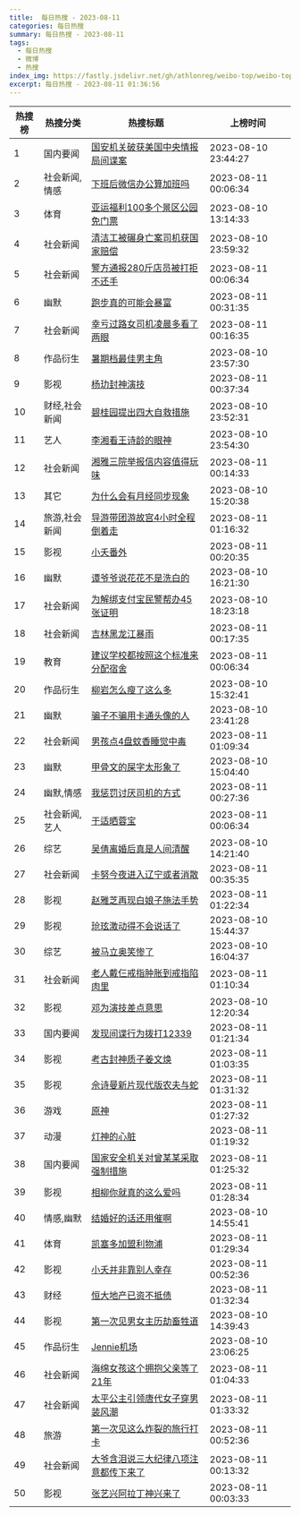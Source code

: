 ```yaml
---
title:  每日热搜 - 2023-08-11
categories: 每日热搜
summary: 每日热搜 - 2023-08-11
tags:
  - 每日热搜
  - 微博
  - 热搜
index_img: https://fastly.jsdelivr.net/gh/athlonreg/weibo-top/weibo-top.jpeg
excerpt: 每日热搜 - 2023-08-11 01:36:56
---
```


| 热搜榜 | 热搜分类 | 热搜标题 | 上榜时间 |
| --- | --- | --- | --- |
| 1 | 国内要闻 | [国安机关破获美国中央情报局间谍案](https://s.weibo.com/weibo%3Fq%3D%2523%E5%9B%BD%E5%AE%89%E6%9C%BA%E5%85%B3%E7%A0%B4%E8%8E%B7%E7%BE%8E%E5%9B%BD%E4%B8%AD%E5%A4%AE%E6%83%85%E6%8A%A5%E5%B1%80%E9%97%B4%E8%B0%8D%E6%A1%88%2523) | 2023-08-10 23:44:27 | 
| 2 | 社会新闻,情感 | [下班后微信办公算加班吗](https://s.weibo.com/weibo%3Fq%3D%2523%E4%B8%8B%E7%8F%AD%E5%90%8E%E5%BE%AE%E4%BF%A1%E5%8A%9E%E5%85%AC%E7%AE%97%E5%8A%A0%E7%8F%AD%E5%90%97%2523) | 2023-08-11 00:06:34 | 
| 3 | 体育 | [亚运福利100多个景区公园免门票](https://s.weibo.com/weibo%3Fq%3D%2523%E4%BA%9A%E8%BF%90%E7%A6%8F%E5%88%A9100%E5%A4%9A%E4%B8%AA%E6%99%AF%E5%8C%BA%E5%85%AC%E5%9B%AD%E5%85%8D%E9%97%A8%E7%A5%A8%2523) | 2023-08-10 13:14:33 | 
| 4 | 社会新闻 | [清洁工被碾身亡案司机获国家赔偿](https://s.weibo.com/weibo%3Fq%3D%2523%E6%B8%85%E6%B4%81%E5%B7%A5%E8%A2%AB%E7%A2%BE%E8%BA%AB%E4%BA%A1%E6%A1%88%E5%8F%B8%E6%9C%BA%E8%8E%B7%E5%9B%BD%E5%AE%B6%E8%B5%94%E5%81%BF%2523) | 2023-08-10 23:59:32 | 
| 5 | 社会新闻 | [警方通报280斤店员被打拒不还手](https://s.weibo.com/weibo%3Fq%3D%2523%E8%AD%A6%E6%96%B9%E9%80%9A%E6%8A%A5280%E6%96%A4%E5%BA%97%E5%91%98%E8%A2%AB%E6%89%93%E6%8B%92%E4%B8%8D%E8%BF%98%E6%89%8B%2523) | 2023-08-11 00:06:34 | 
| 6 | 幽默 | [跑步真的可能会暴富](https://s.weibo.com/weibo%3Fq%3D%2523%E8%B7%91%E6%AD%A5%E7%9C%9F%E7%9A%84%E5%8F%AF%E8%83%BD%E4%BC%9A%E6%9A%B4%E5%AF%8C%2523) | 2023-08-11 00:31:35 | 
| 7 | 社会新闻 | [幸亏过路女司机凌晨多看了两眼](https://s.weibo.com/weibo%3Fq%3D%2523%E5%B9%B8%E4%BA%8F%E8%BF%87%E8%B7%AF%E5%A5%B3%E5%8F%B8%E6%9C%BA%E5%87%8C%E6%99%A8%E5%A4%9A%E7%9C%8B%E4%BA%86%E4%B8%A4%E7%9C%BC%2523) | 2023-08-11 00:16:35 | 
| 8 | 作品衍生 | [暑期档最佳男主角](https://s.weibo.com/weibo%3Fq%3D%2523%E6%9A%91%E6%9C%9F%E6%A1%A3%E6%9C%80%E4%BD%B3%E7%94%B7%E4%B8%BB%E8%A7%92%2523) | 2023-08-10 23:57:30 | 
| 9 | 影视 | [杨玏封神演技](https://s.weibo.com/weibo%3Fq%3D%2523%E6%9D%A8%E7%8E%8F%E5%B0%81%E7%A5%9E%E6%BC%94%E6%8A%80%2523) | 2023-08-11 00:37:34 | 
| 10 | 财经,社会新闻 | [碧桂园提出四大自救措施](https://s.weibo.com/weibo%3Fq%3D%2523%E7%A2%A7%E6%A1%82%E5%9B%AD%E6%8F%90%E5%87%BA%E5%9B%9B%E5%A4%A7%E8%87%AA%E6%95%91%E6%8E%AA%E6%96%BD%2523) | 2023-08-10 23:52:31 | 
| 11 | 艺人 | [李湘看王诗龄的眼神](https://s.weibo.com/weibo%3Fq%3D%2523%E6%9D%8E%E6%B9%98%E7%9C%8B%E7%8E%8B%E8%AF%97%E9%BE%84%E7%9A%84%E7%9C%BC%E7%A5%9E%2523) | 2023-08-10 23:54:30 | 
| 12 | 社会新闻 | [湘雅三院举报信内容值得玩味](https://s.weibo.com/weibo%3Fq%3D%2523%E6%B9%98%E9%9B%85%E4%B8%89%E9%99%A2%E4%B8%BE%E6%8A%A5%E4%BF%A1%E5%86%85%E5%AE%B9%E5%80%BC%E5%BE%97%E7%8E%A9%E5%91%B3%2523) | 2023-08-11 00:14:33 | 
| 13 | 其它 | [为什么会有月经同步现象](https://s.weibo.com/weibo%3Fq%3D%2523%E4%B8%BA%E4%BB%80%E4%B9%88%E4%BC%9A%E6%9C%89%E6%9C%88%E7%BB%8F%E5%90%8C%E6%AD%A5%E7%8E%B0%E8%B1%A1%2523) | 2023-08-10 15:20:38 | 
| 14 | 旅游,社会新闻 | [导游带团游故宫4小时全程倒着走](https://s.weibo.com/weibo%3Fq%3D%2523%E5%AF%BC%E6%B8%B8%E5%B8%A6%E5%9B%A2%E6%B8%B8%E6%95%85%E5%AE%AB4%E5%B0%8F%E6%97%B6%E5%85%A8%E7%A8%8B%E5%80%92%E7%9D%80%E8%B5%B0%2523) | 2023-08-11 01:16:32 | 
| 15 | 影视 | [小夭番外](https://s.weibo.com/weibo%3Fq%3D%2523%E5%B0%8F%E5%A4%AD%E7%95%AA%E5%A4%96%2523) | 2023-08-11 00:20:35 | 
| 16 | 幽默 | [谭爷爷说花花不是洗白的](https://s.weibo.com/weibo%3Fq%3D%2523%E8%B0%AD%E7%88%B7%E7%88%B7%E8%AF%B4%E8%8A%B1%E8%8A%B1%E4%B8%8D%E6%98%AF%E6%B4%97%E7%99%BD%E7%9A%84%2523) | 2023-08-10 16:21:30 | 
| 17 | 社会新闻 | [为解绑支付宝民警帮办45张证明](https://s.weibo.com/weibo%3Fq%3D%2523%E4%B8%BA%E8%A7%A3%E7%BB%91%E6%94%AF%E4%BB%98%E5%AE%9D%E6%B0%91%E8%AD%A6%E5%B8%AE%E5%8A%9E45%E5%BC%A0%E8%AF%81%E6%98%8E%2523) | 2023-08-10 18:23:18 | 
| 18 | 社会新闻 | [吉林黑龙江暴雨](https://s.weibo.com/weibo%3Fq%3D%2523%E5%90%89%E6%9E%97%E9%BB%91%E9%BE%99%E6%B1%9F%E6%9A%B4%E9%9B%A8%2523) | 2023-08-11 00:17:35 | 
| 19 | 教育 | [建议学校都按照这个标准来分配宿舍](https://s.weibo.com/weibo%3Fq%3D%2523%E5%BB%BA%E8%AE%AE%E5%AD%A6%E6%A0%A1%E9%83%BD%E6%8C%89%E7%85%A7%E8%BF%99%E4%B8%AA%E6%A0%87%E5%87%86%E6%9D%A5%E5%88%86%E9%85%8D%E5%AE%BF%E8%88%8D%2523) | 2023-08-11 00:06:34 | 
| 20 | 作品衍生 | [柳岩怎么瘦了这么多](https://s.weibo.com/weibo%3Fq%3D%2523%E6%9F%B3%E5%B2%A9%E6%80%8E%E4%B9%88%E7%98%A6%E4%BA%86%E8%BF%99%E4%B9%88%E5%A4%9A%2523) | 2023-08-10 15:32:41 | 
| 21 | 幽默 | [骗子不骗用卡通头像的人](https://s.weibo.com/weibo%3Fq%3D%2523%E9%AA%97%E5%AD%90%E4%B8%8D%E9%AA%97%E7%94%A8%E5%8D%A1%E9%80%9A%E5%A4%B4%E5%83%8F%E7%9A%84%E4%BA%BA%2523) | 2023-08-10 23:41:28 | 
| 22 | 社会新闻 | [男孩点4盘蚊香睡觉中毒](https://s.weibo.com/weibo%3Fq%3D%2523%E7%94%B7%E5%AD%A9%E7%82%B94%E7%9B%98%E8%9A%8A%E9%A6%99%E7%9D%A1%E8%A7%89%E4%B8%AD%E6%AF%92%2523) | 2023-08-11 01:09:34 | 
| 23 | 幽默 | [甲骨文的屎字太形象了](https://s.weibo.com/weibo%3Fq%3D%2523%E7%94%B2%E9%AA%A8%E6%96%87%E7%9A%84%E5%B1%8E%E5%AD%97%E5%A4%AA%E5%BD%A2%E8%B1%A1%E4%BA%86%2523) | 2023-08-10 15:04:40 | 
| 24 | 幽默,情感 | [我惩罚讨厌司机的方式](https://s.weibo.com/weibo%3Fq%3D%2523%E6%88%91%E6%83%A9%E7%BD%9A%E8%AE%A8%E5%8E%8C%E5%8F%B8%E6%9C%BA%E7%9A%84%E6%96%B9%E5%BC%8F%2523) | 2023-08-11 00:27:36 | 
| 25 | 社会新闻,艺人 | [于适晒蓉宝](https://s.weibo.com/weibo%3Fq%3D%2523%E4%BA%8E%E9%80%82%E6%99%92%E8%93%89%E5%AE%9D%2523) | 2023-08-11 00:06:34 | 
| 26 | 综艺 | [吴倩离婚后真是人间清醒](https://s.weibo.com/weibo%3Fq%3D%2523%E5%90%B4%E5%80%A9%E7%A6%BB%E5%A9%9A%E5%90%8E%E7%9C%9F%E6%98%AF%E4%BA%BA%E9%97%B4%E6%B8%85%E9%86%92%2523) | 2023-08-10 14:21:40 | 
| 27 | 社会新闻 | [卡努今夜进入辽宁或者消散](https://s.weibo.com/weibo%3Fq%3D%2523%E5%8D%A1%E5%8A%AA%E4%BB%8A%E5%A4%9C%E8%BF%9B%E5%85%A5%E8%BE%BD%E5%AE%81%E6%88%96%E8%80%85%E6%B6%88%E6%95%A3%2523) | 2023-08-11 00:35:35 | 
| 28 | 影视 | [赵雅芝再现白娘子施法手势](https://s.weibo.com/weibo%3Fq%3D%2523%E8%B5%B5%E9%9B%85%E8%8A%9D%E5%86%8D%E7%8E%B0%E7%99%BD%E5%A8%98%E5%AD%90%E6%96%BD%E6%B3%95%E6%89%8B%E5%8A%BF%2523) | 2023-08-11 01:22:34 | 
| 29 | 影视 | [玱玹激动得不会说话了](https://s.weibo.com/weibo%3Fq%3D%2523%E7%8E%B1%E7%8E%B9%E6%BF%80%E5%8A%A8%E5%BE%97%E4%B8%8D%E4%BC%9A%E8%AF%B4%E8%AF%9D%E4%BA%86%2523) | 2023-08-10 15:44:37 | 
| 30 | 综艺 | [被马立奥笑惨了](https://s.weibo.com/weibo%3Fq%3D%2523%E8%A2%AB%E9%A9%AC%E7%AB%8B%E5%A5%A5%E7%AC%91%E6%83%A8%E4%BA%86%2523) | 2023-08-10 16:04:37 | 
| 31 | 社会新闻 | [老人戴仨戒指肿胀到戒指陷肉里](https://s.weibo.com/weibo%3Fq%3D%2523%E8%80%81%E4%BA%BA%E6%88%B4%E4%BB%A8%E6%88%92%E6%8C%87%E8%82%BF%E8%83%80%E5%88%B0%E6%88%92%E6%8C%87%E9%99%B7%E8%82%89%E9%87%8C%2523) | 2023-08-11 01:10:34 | 
| 32 | 影视 | [邓为演技差点意思](https://s.weibo.com/weibo%3Fq%3D%2523%E9%82%93%E4%B8%BA%E6%BC%94%E6%8A%80%E5%B7%AE%E7%82%B9%E6%84%8F%E6%80%9D%2523) | 2023-08-10 12:20:34 | 
| 33 | 国内要闻 | [发现间谍行为拨打12339](https://s.weibo.com/weibo%3Fq%3D%2523%E5%8F%91%E7%8E%B0%E9%97%B4%E8%B0%8D%E8%A1%8C%E4%B8%BA%E6%8B%A8%E6%89%9312339%2523) | 2023-08-11 01:21:34 | 
| 34 | 影视 | [考古封神质子姜文焕](https://s.weibo.com/weibo%3Fq%3D%2523%E8%80%83%E5%8F%A4%E5%B0%81%E7%A5%9E%E8%B4%A8%E5%AD%90%E5%A7%9C%E6%96%87%E7%84%95%2523) | 2023-08-11 01:03:35 | 
| 35 | 影视 | [佘诗曼新片现代版农夫与蛇](https://s.weibo.com/weibo%3Fq%3D%2523%E4%BD%98%E8%AF%97%E6%9B%BC%E6%96%B0%E7%89%87%E7%8E%B0%E4%BB%A3%E7%89%88%E5%86%9C%E5%A4%AB%E4%B8%8E%E8%9B%87%2523) | 2023-08-11 01:31:32 | 
| 36 | 游戏 | [原神](https://s.weibo.com/weibo%3Fq%3D%2523%E5%8E%9F%E7%A5%9E%2523) | 2023-08-11 01:27:32 | 
| 37 | 动漫 | [灯神的心脏](https://s.weibo.com/weibo%3Fq%3D%2523%E7%81%AF%E7%A5%9E%E7%9A%84%E5%BF%83%E8%84%8F%2523) | 2023-08-11 01:19:32 | 
| 38 | 国内要闻 | [国家安全机关对曾某某采取强制措施](https://s.weibo.com/weibo%3Fq%3D%2523%E5%9B%BD%E5%AE%B6%E5%AE%89%E5%85%A8%E6%9C%BA%E5%85%B3%E5%AF%B9%E6%9B%BE%E6%9F%90%E6%9F%90%E9%87%87%E5%8F%96%E5%BC%BA%E5%88%B6%E6%8E%AA%E6%96%BD%2523) | 2023-08-11 01:25:32 | 
| 39 | 影视 | [相柳你就真的这么爱吗](https://s.weibo.com/weibo%3Fq%3D%2523%E7%9B%B8%E6%9F%B3%E4%BD%A0%E5%B0%B1%E7%9C%9F%E7%9A%84%E8%BF%99%E4%B9%88%E7%88%B1%E5%90%97%2523) | 2023-08-11 01:28:34 | 
| 40 | 情感,幽默 | [结婚好的话还用催啊](https://s.weibo.com/weibo%3Fq%3D%2523%E7%BB%93%E5%A9%9A%E5%A5%BD%E7%9A%84%E8%AF%9D%E8%BF%98%E7%94%A8%E5%82%AC%E5%95%8A%2523) | 2023-08-10 14:55:41 | 
| 41 | 体育 | [凯塞多加盟利物浦](https://s.weibo.com/weibo%3Fq%3D%2523%E5%87%AF%E5%A1%9E%E5%A4%9A%E5%8A%A0%E7%9B%9F%E5%88%A9%E7%89%A9%E6%B5%A6%2523) | 2023-08-11 01:29:34 | 
| 42 | 影视 | [小夭并非靠别人幸存](https://s.weibo.com/weibo%3Fq%3D%2523%E5%B0%8F%E5%A4%AD%E5%B9%B6%E9%9D%9E%E9%9D%A0%E5%88%AB%E4%BA%BA%E5%B9%B8%E5%AD%98%2523) | 2023-08-11 00:52:36 | 
| 43 | 财经 | [恒大地产已资不抵债](https://s.weibo.com/weibo%3Fq%3D%2523%E6%81%92%E5%A4%A7%E5%9C%B0%E4%BA%A7%E5%B7%B2%E8%B5%84%E4%B8%8D%E6%8A%B5%E5%80%BA%2523) | 2023-08-11 01:32:34 | 
| 44 | 影视 | [第一次见男女主历劫畜牲道](https://s.weibo.com/weibo%3Fq%3D%2523%E7%AC%AC%E4%B8%80%E6%AC%A1%E8%A7%81%E7%94%B7%E5%A5%B3%E4%B8%BB%E5%8E%86%E5%8A%AB%E7%95%9C%E7%89%B2%E9%81%93%2523) | 2023-08-10 14:39:43 | 
| 45 | 作品衍生 | [Jennie机场](https://s.weibo.com/weibo%3Fq%3D%2523Jennie%E6%9C%BA%E5%9C%BA%2523) | 2023-08-10 23:06:25 | 
| 46 | 社会新闻 | [海绵女孩这个拥抱父亲等了21年](https://s.weibo.com/weibo%3Fq%3D%2523%E6%B5%B7%E7%BB%B5%E5%A5%B3%E5%AD%A9%E8%BF%99%E4%B8%AA%E6%8B%A5%E6%8A%B1%E7%88%B6%E4%BA%B2%E7%AD%89%E4%BA%8621%E5%B9%B4%2523) | 2023-08-11 01:04:33 | 
| 47 | 社会新闻 | [太平公主引领唐代女子穿男装风潮](https://s.weibo.com/weibo%3Fq%3D%2523%E5%A4%AA%E5%B9%B3%E5%85%AC%E4%B8%BB%E5%BC%95%E9%A2%86%E5%94%90%E4%BB%A3%E5%A5%B3%E5%AD%90%E7%A9%BF%E7%94%B7%E8%A3%85%E9%A3%8E%E6%BD%AE%2523) | 2023-08-11 01:33:32 | 
| 48 | 旅游 | [第一次见这么炸裂的旅行打卡](https://s.weibo.com/weibo%3Fq%3D%2523%E7%AC%AC%E4%B8%80%E6%AC%A1%E8%A7%81%E8%BF%99%E4%B9%88%E7%82%B8%E8%A3%82%E7%9A%84%E6%97%85%E8%A1%8C%E6%89%93%E5%8D%A1%2523) | 2023-08-11 00:52:36 | 
| 49 | 社会新闻 | [大爷含泪说三大纪律八项注意都传下来了](https://s.weibo.com/weibo%3Fq%3D%2523%E5%A4%A7%E7%88%B7%E5%90%AB%E6%B3%AA%E8%AF%B4%E4%B8%89%E5%A4%A7%E7%BA%AA%E5%BE%8B%E5%85%AB%E9%A1%B9%E6%B3%A8%E6%84%8F%E9%83%BD%E4%BC%A0%E4%B8%8B%E6%9D%A5%E4%BA%86%2523) | 2023-08-11 00:13:32 | 
| 50 | 影视 | [张艺兴阿拉丁神兴来了](https://s.weibo.com/weibo%3Fq%3D%2523%E5%BC%A0%E8%89%BA%E5%85%B4%E9%98%BF%E6%8B%89%E4%B8%81%E7%A5%9E%E5%85%B4%E6%9D%A5%E4%BA%86%2523) | 2023-08-11 00:03:33 | 
